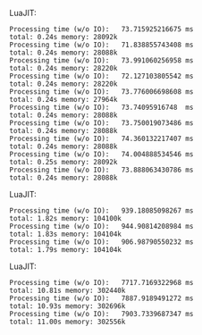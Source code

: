 
LuaJIT:

	Processing time (w/o IO):	73.715925216675	ms
	total: 0.24s memory: 28092k
	Processing time (w/o IO):	71.838855743408	ms
	total: 0.24s memory: 28088k
	Processing time (w/o IO):	73.991060256958	ms
	total: 0.24s memory: 28220k
	Processing time (w/o IO):	72.127103805542	ms
	total: 0.24s memory: 28220k
	Processing time (w/o IO):	73.776006698608	ms
	total: 0.24s memory: 27964k
	Processing time (w/o IO):	73.74095916748	ms
	total: 0.24s memory: 28088k
	Processing time (w/o IO):	73.750019073486	ms
	total: 0.24s memory: 28088k
	Processing time (w/o IO):	74.360132217407	ms
	total: 0.24s memory: 28088k
	Processing time (w/o IO):	74.004888534546	ms
	total: 0.25s memory: 28092k
	Processing time (w/o IO):	73.888063430786	ms
	total: 0.24s memory: 28088k

LuaJIT:

	Processing time (w/o IO):	939.18085098267	ms
	total: 1.82s memory: 104100k
	Processing time (w/o IO):	944.90814208984	ms
	total: 1.83s memory: 104104k
	Processing time (w/o IO):	906.98790550232	ms
	total: 1.79s memory: 104104k

LuaJIT:

	Processing time (w/o IO):	7717.7169322968	ms
	total: 10.81s memory: 302440k
	Processing time (w/o IO):	7887.9189491272	ms
	total: 10.93s memory: 302696k
	Processing time (w/o IO):	7903.7339687347	ms
	total: 11.00s memory: 302556k
